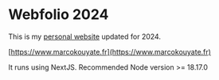 # Webfolio 2024

This is my [personal website](https://www.marcokouyate.fr) updated for 2024.

[https://www.marcokouyate.fr](https://www.marcokouyate.fr)

It runs using NextJS.
Recommended Node version >= 18.17.0

